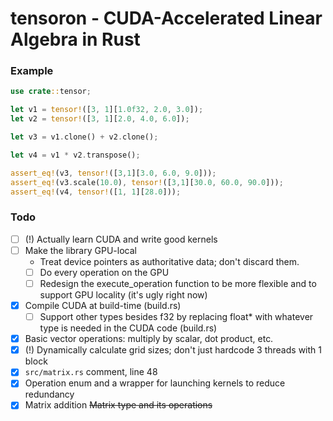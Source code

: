 # tensoron - CUDA-Accelerated Linear Algebra in Rust

### Example
```rust
use crate::tensor;

let v1 = tensor!([3, 1][1.0f32, 2.0, 3.0]);
let v2 = tensor!([3, 1][2.0, 4.0, 6.0]);

let v3 = v1.clone() + v2.clone();

let v4 = v1 * v2.transpose();

assert_eq!(v3, tensor!([3,1][3.0, 6.0, 9.0]));
assert_eq!(v3.scale(10.0), tensor!([3,1][30.0, 60.0, 90.0]));
assert_eq!(v4, tensor!([1, 1][28.0]));
```


### Todo
- [ ] (!) Actually learn CUDA and write good kernels
- [ ] Make the library GPU-local
    - Treat device pointers as authoritative data; don't discard them.
    - [ ] Do every operation on the GPU
    - [ ] Redesign the execute_operation function to be more flexible and to support GPU locality (it's ugly right now)
- [x] Compile CUDA at build-time (build.rs)
    - [ ] Support other types besides f32 by replacing float* with whatever type is needed in the CUDA code (build.rs)

- [x] Basic vector operations: multiply by scalar, dot product, etc.
- [x] (!) Dynamically calculate grid sizes; don't just hardcode 3 threads with 1 block
- [x] `src/matrix.rs` comment, line 48
- [x] Operation enum and a wrapper for launching kernels to reduce redundancy
- [x] Matrix addition ~~Matrix type and its operations~~
